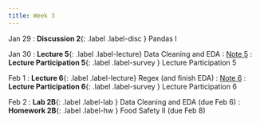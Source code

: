 ```yaml
---
title: Week 3
---
```


Jan 29
: **Discussion 2**{: .label .label-disc } Pandas I

Jan 30
: **Lecture 5**{: .label .label-lecture} Data Cleaning and EDA
    : [Note 5](https://ds100.org/course-notes/eda/eda.html)
: **Lecture Participation 5**{: .label .label-survey } Lecture Participation 5

Feb 1
: **Lecture 6**{: .label .label-lecture} Regex (and finish EDA)
    : [Note 6](https://ds100.org/course-notes/regex/regex.html)
: **Lecture Participation 6**{: .label .label-survey } Lecture Participation 6


Feb 2
: **Lab 2B**{: .label .label-lab } Data Cleaning and EDA (due Feb 6)
: **Homework 2B**{: .label .label-hw } Food Safety II (due Feb 8)

